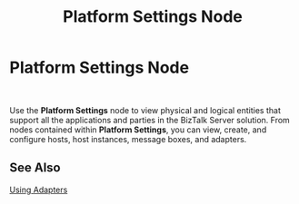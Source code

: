 ﻿---
title: Platform Settings Node
TOCTitle: Platform Settings Node
ms:assetid: 277ea779-3fff-4d28-96fc-d8d860a3c93c
ms:mtpsurl: https://msdn.microsoft.com/en-us/library/Aa559281(v=BTS.80)
ms:contentKeyID: 51526931
ms.date: 08/30/2017
mtps_version: v=BTS.80
f1_keywords:
- bts10.admin.node.platformsettings
---

# Platform Settings Node

 

Use the **Platform Settings** node to view physical and logical entities that support all the applications and parties in the BizTalk Server solution. From nodes contained within **Platform Settings**, you can view, create, and configure hosts, host instances, message boxes, and adapters.

## See Also

[Using Adapters](https://msdn.microsoft.com/en-us/library/aa578103\(v=bts.80\))

